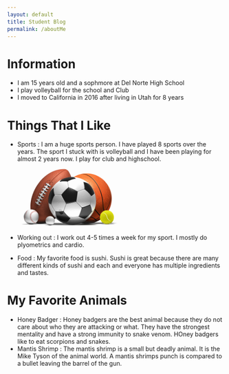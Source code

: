 ```yaml
---
layout: default
title: Student Blog
permalink: /aboutMe
---
```

# Information
- I am 15 years old and a sophmore at Del Norte High School
- I play volleyball for the school and Club
- I moved to California in 2016 after living in Utah for 8 years

# Things That I Like
- Sports
 : I am a huge sports person. I have played 8 sports over the years. The sport I stuck with is volleyball and I have been playing for almost 2 years now. I play for club and highschool.
    
    
    <img src="images/Sports 1.jpg" width="50%" height="50%" />
 - Working out
  : I work out 4-5 times a week for my sport. I mostly do plyometrics and cardio.
  - Food
   : My favorite food is sushi. Sushi is great because there are many different kinds of sushi and each and everyone has multiple ingredients and tastes.

# My Favorite Animals
- Honey Badger
 : Honey badgers are the best animal because they do not care about who they are attacking or what. They have the strongest mentality and have a strong immunity to snake venom. HOney badgers like to eat scorpions and snakes. 
- Mantis Shrimp
 : The mantis shrimp is a small but deadly animal. It is the Mike Tyson of the animal world. A mantis shrimps punch is compared to a bullet leaving the barrel of the gun. 